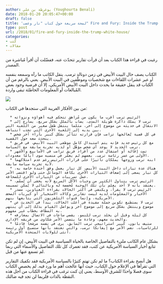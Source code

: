 ```yaml
---
author: يوغرطة بن علي (Youghourta Benali)
date: 2018-01-20 20:05:47+00:00
draft: false
title: 'لمحة سريعة حول كتاب "نار وغضب" Fire and Fury: Inside the Trump White House'
type: post
url: /2018/01/fire-and-fury-inside-the-trump-white-house/
categories:
- كُتب
- مقالات
---
```


رغبت في قراءة هذا الكتاب بعد أن قرأت تقارير تتحدّث عنه، ففضّلت أن أقرأ مُباشرة من المصدر.




الكتاب يصف حال البيت الأبيض في زمن دونالد ترمب. ينقل الكاتب ما رآه وسمعه بنفسه أو عبر عشرات اللقاءات مع شخصيات وموظّفين في البيت الأبيض. يعني بالرغم من أن الكتاب قد ينقل حقيقة ما يحدث داخل البيت الأبيض الأمريكي، إلا أن فرضية وجود بعض المُبالغات أو المعلومات الخاطئة تبقى واردة.




[![](https://www.it-scoop.com/wp-content/uploads/2018/01/Fire-and-Fury-Inside-the-Trump-White-House.jpg)
](https://www.it-scoop.com/2018/01/fire-and-fury-inside-the-trump-white-house/fire-and-fury-inside-the-trump-white-house-2/)




من بين الأفكار الغريبة التي ستجدها في الكتاب:






 	  * الرئيس ترمب أقرب ما يكون من مُراهق تتحكم فيه أهواؤه ونزواته
 	  * ترمب لا يملك ذاكرة طويلة المدى، يصاب بالملل بشكل سريع، يسارع إلى الانتقال في حديثه من موضوع إلى آخر، مثلما ينتقل طفل صغير من اللعبة التي بين يديه إلى اللعبة الأخرى التي تجذب انتباهه.
 	  * في كل قضية يُعالجها ترامب فإن قرارته تتأثّر بشكل كبير بآراء آخر شخص يتحدث معه حول القضية.
 	  * مع كل رئيس جديد فإنه يتم استبدال كامل موظفي البيت الأبيض، في فريق ترمب الجديد لا يوجد أي شخص مؤهّل أو لديه تجربة سابقة مع السياسة.
 	  * تمت إقالة أو استقال عدد من أفراد فريق ترامب في الأسابيع والأشهر الأولى من عمر رئاسة ترمب. بعضهم لم يعمّر في منصبه سوى أيامًا معدودات.
 	  * ابنة ترمب وزوجها يملكان تأثيرًا على قرارات الرئيس رغم عدم امتلاكهما لأية تجربة سياسة سابقة.
 	  * هناك عدة تيارات داخل البيت الأبيض، كل تيار يعمل وفق أجندة خاصة به، كل تيار يسعى إلى إضعاف التيارات الأخرى بكافة الوسائل حتى ولو اقتضى الأمر عمل تسريبات عن التيارات الأخرى للصحافة.
 	  * الرئيس ترمب يتناول الكثير من وجبات الأكل السريع لأنه يخشى أن يُسمّم، يعتقد بأنه لا أحد يعلم بأن تلك الوجبة مُخصصة له وبالتالي لا يُمكن تسميمه.
 	  * الرئيس ترمب لا يقرأ، ويكتفي في أكثر الحالات بقراءة العناوين، مصدر الأخبار والمعلومات لديه ليست تقارير وكالات الاستخبار أو كبريات الصحف الأمريكية، وإنما قنوات التلفزيون التي يتابعها بنهم.
 	  * ترمب لا يستطيع تكوين جملة مفيدة في أغلب الحالات، يبدأ في الحديث عن موضوع وينتقل بشكل سريع إلى موضوع آخر ويواصل القيام بذلك إلى أن ينتهي به المطاف بخطاب غير مفهوم.
 	  * كل ليلة وقبل أن يخلد ترمب للنمو، يقضي ساعات في الاتصال بمعارفه والحديث معهم، وعادة ما يتضمن الأمر شكاوى من فريقه الإداري.
 	  * ستيف بانون، كبير استراتيجي ترمب السابق، يرى في نفسه مرشحا قادمًا للرئاسيات. نفس الأمر مع إيفانكا ترمب، والتي تعتقد بأنها ستصبح أول رئيسة أنثى للولايات المتحدة الأمريكية.



بشكل عام الكاتب مليء بالتفاصيل الخاصة بالحياة السياسية في البيت الأبيض، إن لم تكن تتابع أخبار السياسة الأمريكية عن كثب، فقد تغمرك كل تلك التفاصيل والأسماء التي ربما لم تسمع عنها من قبل.




هل أنصح بقراءة الكتاب؟ ما لم تكن تهتم كثيرًا بالسياسة الأمريكية فقد تكفيك التقارير التي تقرأها في الإعلام حول الكتاب، حيث أنها عالجت أهم ما ورد فيه. لم يخصص الكتاب سوى فصلا واحدًا للشرق الأوسط، يعني إن كنت ترغب في قراءة الكتاب من أجل هذه النقطة بالذات فلربما لن تجد فيه ضالتك.
